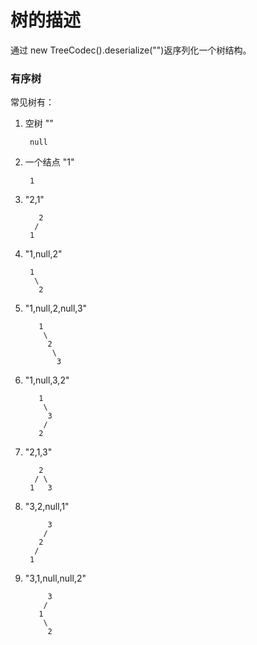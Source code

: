 # 树的描述

通过 new TreeCodec().deserialize("")返序列化一个树结构。

### 有序树

常见树有：

1. 空树 ""
    ```text
     null
    ```
   
1. 一个结点 "1"
    ```text
     1
    ```
   
1. "2,1"

    ```text
       2
      /
     1  
    ```
   
1. "1,null,2"

    ```text
     1
      \
       2
    ```
   
1. "1,null,2,null,3"
    ```text
       1
        \
         2
          \
           3
    ```
   
1. "1,null,3,2"
    ```text
       1
        \
         3
        /
       2
    ```
   
1. "2,1,3"
    ```text
       2
      / \
     1   3
    ```
   
1. "3,2,null,1"
    ```text
         3
        /
       2
      /
     1
    ```
   
1. "3,1,null,null,2"
    ```text
         3
        /
       1
        \
         2
    ```



